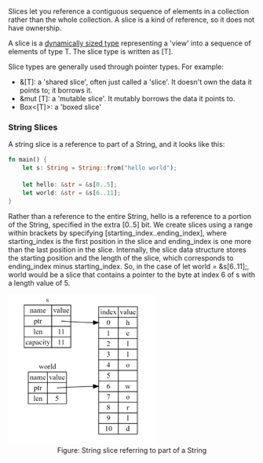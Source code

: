 Slices let you reference a contiguous sequence of elements in a collection rather than the whole collection. A slice is a kind of reference, so it does not have ownership.

A slice is a [dynamically sized type](https://doc.rust-lang.org/reference/dynamically-sized-types.html) representing a 'view' into a sequence of elements of type T. The slice type is written as [T].

Slice types are generally used through pointer types. For example:

* &[T]: a 'shared slice', often just called a 'slice'. It doesn't own the data it points to; it borrows it.
* &mut [T]: a 'mutable slice'. It mutably borrows the data it points to.
* Box<[T]>: a 'boxed slice'

### String Slices

A string slice is a reference to part of a String, and it looks like this:

```rust
fn main() {
    let s: String = String::from("hello world");

    let hello: &str = &s[0..5];
    let world: &str = &s[6..11];
}
```

Rather than a reference to the entire String, hello is a reference to a portion of the String, specified in the extra [0..5] bit. We create slices using a range within brackets by specifying [starting_index..ending_index], where starting_index is the first position in the slice and ending_index is one more than the last position in the slice. Internally, the slice data structure stores the starting position and the length of the slice, which corresponds to ending_index minus starting_index. So, in the case of let world = &s[6..11];, world would be a slice that contains a pointer to the byte at index 6 of s with a length value of 5.

<img src="img/type_str_.jpg"  style="zoom:30%">

<center>Figure: String slice referring to part of a String</center>